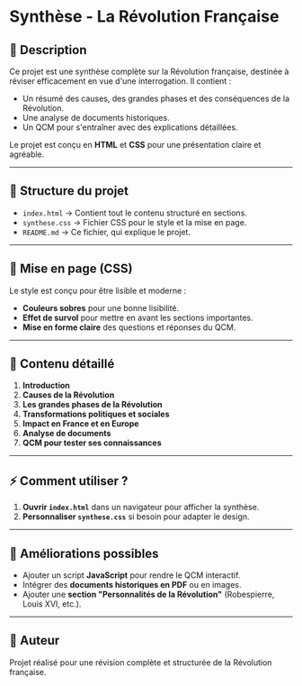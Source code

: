 # Synthèse - La Révolution Française

## 📖 Description
Ce projet est une synthèse complète sur la Révolution française, destinée à réviser efficacement en vue d'une interrogation. Il contient :  
- Un résumé des causes, des grandes phases et des conséquences de la Révolution.  
- Une analyse de documents historiques.  
- Un QCM pour s'entraîner avec des explications détaillées.  

Le projet est conçu en **HTML** et **CSS** pour une présentation claire et agréable.

---

## 📂 Structure du projet
- `index.html` → Contient tout le contenu structuré en sections.  
- `synthese.css` → Fichier CSS pour le style et la mise en page.  
- `README.md` → Ce fichier, qui explique le projet.  

---

## 🎨 Mise en page (CSS)
Le style est conçu pour être lisible et moderne :  
- **Couleurs sobres** pour une bonne lisibilité.  
- **Effet de survol** pour mettre en avant les sections importantes.  
- **Mise en forme claire** des questions et réponses du QCM.  

---

## 📜 Contenu détaillé
1. **Introduction**  
2. **Causes de la Révolution**  
3. **Les grandes phases de la Révolution**  
4. **Transformations politiques et sociales**  
5. **Impact en France et en Europe**  
6. **Analyse de documents**  
7. **QCM pour tester ses connaissances**  

---

## ⚡ Comment utiliser ?
1. **Ouvrir `index.html`** dans un navigateur pour afficher la synthèse.  
2. **Personnaliser `synthese.css`** si besoin pour adapter le design.  

---

## 🚀 Améliorations possibles
- Ajouter un script **JavaScript** pour rendre le QCM interactif.  
- Intégrer des **documents historiques en PDF** ou en images.  
- Ajouter une **section "Personnalités de la Révolution"** (Robespierre, Louis XVI, etc.).  

---

## 📌 Auteur
Projet réalisé pour une révision complète et structurée de la Révolution française.  
